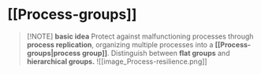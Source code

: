# [[Process-groups]]
> [!NOTE] **basic idea**
> Protect against malfunctioning processes through **process replication**, organizing multiple processes into a **[[Process-groups|process group]]**. Distinguish between **flat groups** and **hierarchical groups.**
> ![[image_Process-resilience.png]]

